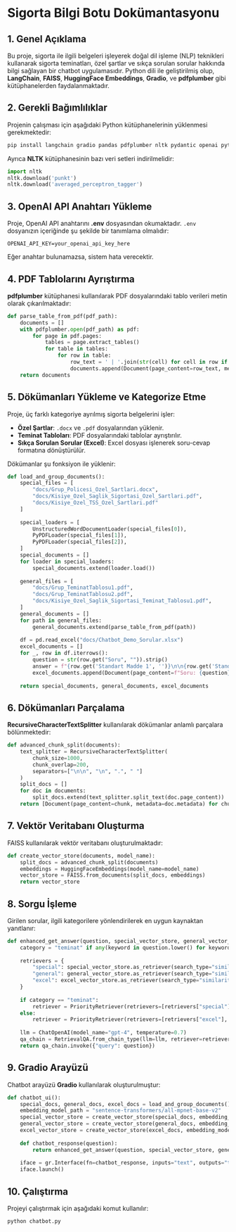 # Sigorta Bilgi Botu Dokümantasyonu

## 1. Genel Açıklama
Bu proje, sigorta ile ilgili belgeleri işleyerek doğal dil işleme (NLP) teknikleri kullanarak sigorta teminatları, özel şartlar ve sıkça sorulan sorular hakkında bilgi sağlayan bir chatbot uygulamasıdır. Python dili ile geliştirilmiş olup, **LangChain**, **FAISS**, **HuggingFace Embeddings**, **Gradio**, ve **pdfplumber** gibi kütüphanelerden faydalanmaktadır.

## 2. Gerekli Bağımlılıklar
Projenin çalışması için aşağıdaki Python kütüphanelerinin yüklenmesi gerekmektedir:

```bash
pip install langchain gradio pandas pdfplumber nltk pydantic openai python-dotenv faiss-cpu
```

Ayrıca **NLTK** kütüphanesinin bazı veri setleri indirilmelidir:

```python
import nltk
nltk.download('punkt')
nltk.download('averaged_perceptron_tagger')
```

## 3. OpenAI API Anahtarı Yükleme

Proje, OpenAI API anahtarını **.env** dosyasından okumaktadır. `.env` dosyanızın içeriğinde şu şekilde bir tanımlama olmalıdır:

```
OPENAI_API_KEY=your_openai_api_key_here
```

Eğer anahtar bulunamazsa, sistem hata verecektir.

## 4. PDF Tablolarını Ayrıştırma

**pdfplumber** kütüphanesi kullanılarak PDF dosyalarındaki tablo verileri metin olarak çıkarılmaktadır:

```python
def parse_table_from_pdf(pdf_path):
    documents = []
    with pdfplumber.open(pdf_path) as pdf:
        for page in pdf.pages:
            tables = page.extract_tables()
            for table in tables:
                for row in table:
                    row_text = ' | '.join(str(cell) for cell in row if cell)
                    documents.append(Document(page_content=row_text, metadata={"source": pdf_path}))
    return documents
```

## 5. Dökümanları Yükleme ve Kategorize Etme
Proje, üç farklı kategoriye ayrılmış sigorta belgelerini işler:

- **Özel Şartlar**: `.docx` ve `.pdf` dosyalarından yüklenir.
- **Teminat Tabloları**: PDF dosyalarındaki tablolar ayrıştırılır.
- **Sıkça Sorulan Sorular (Excel)**: Excel dosyası işlenerek soru-cevap formatına dönüştürülür.

Dökümanlar şu fonksiyon ile yüklenir:

```python
def load_and_group_documents():
    special_files = [
        "docs/Grup_Policesi_Ozel_Sartlari.docx",
        "docs/Kisiye_Ozel_Saglik_Sigortasi_Ozel_Sartlari.pdf",
        "docs/Kisiye_Ozel_TSS_Ozel_Sartlari.pdf"
    ]
    
    special_loaders = [
        UnstructuredWordDocumentLoader(special_files[0]),
        PyPDFLoader(special_files[1]),
        PyPDFLoader(special_files[2]),
    ]
    special_documents = []
    for loader in special_loaders:
        special_documents.extend(loader.load())
    
    general_files = [
        "docs/Grup_TeminatTablosu1.pdf",
        "docs/Grup_TeminatTablosu2.pdf",
        "docs/Kisiye_Ozel_Saglik_Sigortasi_Teminat_Tablosu1.pdf",
    ]
    general_documents = []
    for path in general_files:
        general_documents.extend(parse_table_from_pdf(path))
    
    df = pd.read_excel("docs/Chatbot_Demo_Sorular.xlsx")
    excel_documents = []
    for _, row in df.iterrows():
        question = str(row.get("Soru", "")).strip()
        answer = f"{row.get('Standart Madde 1', '')}\n\n{row.get('Standart Madde 2', '')}"
        excel_documents.append(Document(page_content=f"Soru: {question}\nCevap: {answer}", metadata={"source": "Excel"}))
    
    return special_documents, general_documents, excel_documents
```

## 6. Dökümanları Parçalama

**RecursiveCharacterTextSplitter** kullanılarak dökümanlar anlamlı parçalara bölünmektedir:

```python
def advanced_chunk_split(documents):
    text_splitter = RecursiveCharacterTextSplitter(
        chunk_size=1000,
        chunk_overlap=200,
        separators=["\n\n", "\n", ".", " "]
    )
    split_docs = []
    for doc in documents:
        split_docs.extend(text_splitter.split_text(doc.page_content))
    return [Document(page_content=chunk, metadata=doc.metadata) for chunk in split_docs]
```

## 7. Vektör Veritabanı Oluşturma

FAISS kullanılarak vektör veritabanı oluşturulmaktadır:

```python
def create_vector_store(documents, model_name):
    split_docs = advanced_chunk_split(documents)
    embeddings = HuggingFaceEmbeddings(model_name=model_name)
    vector_store = FAISS.from_documents(split_docs, embeddings)
    return vector_store
```

## 8. Sorgu İşleme

Girilen sorular, ilgili kategorilere yönlendirilerek en uygun kaynaktan yanıtlanır:

```python
def enhanced_get_answer(question, special_vector_store, general_vector_store, excel_vector_store):
    category = "teminat" if any(keyword in question.lower() for keyword in ["aşı", "serum", "ilaç"]) else "genel"
    
    retrievers = {
        "special": special_vector_store.as_retriever(search_type="similarity", search_kwargs={"k": 10}),
        "general": general_vector_store.as_retriever(search_type="similarity", search_kwargs={"k": 10}),
        "excel": excel_vector_store.as_retriever(search_type="similarity", search_kwargs={"k": 10}),
    }
    
    if category == "teminat":
        retriever = PriorityRetriever(retrievers=[retrievers["special"], retrievers["general"]])
    else:
        retriever = PriorityRetriever(retrievers=[retrievers["excel"], retrievers["special"], retrievers["general"]])
    
    llm = ChatOpenAI(model_name="gpt-4", temperature=0.7)
    qa_chain = RetrievalQA.from_chain_type(llm=llm, retriever=retriever)
    return qa_chain.invoke({"query": question})
```

## 9. Gradio Arayüzü

Chatbot arayüzü **Gradio** kullanılarak oluşturulmuştur:

```python
def chatbot_ui():
    special_docs, general_docs, excel_docs = load_and_group_documents()
    embedding_model_path = "sentence-transformers/all-mpnet-base-v2"
    special_vector_store = create_vector_store(special_docs, embedding_model_path)
    general_vector_store = create_vector_store(general_docs, embedding_model_path)
    excel_vector_store = create_vector_store(excel_docs, embedding_model_path)
    
    def chatbot_response(question):
        return enhanced_get_answer(question, special_vector_store, general_vector_store, excel_vector_store)
    
    iface = gr.Interface(fn=chatbot_response, inputs="text", outputs="text", title="Sigorta Bilgi Botu")
    iface.launch()
```

## 10. Çalıştırma

Projeyi çalıştırmak için aşağıdaki komut kullanılır:

```bash
python chatbot.py
```

